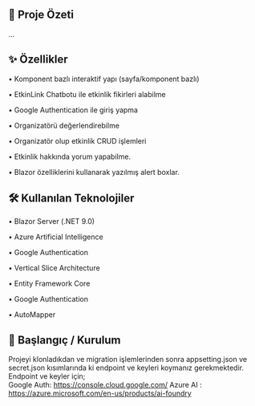 ## 📌 Proje Özeti

...

## ✨ Özellikler

• Komponent bazlı interaktif yapı (sayfa/komponent bazlı)

• EtkinLink Chatbotu ile etkinlik fikirleri alabilme

• Google Authentication ile giriş yapma

• Organizatörü değerlendirebilme

• Organizatör olup etkinlik CRUD işlemleri

• Etkinlik hakkında yorum yapabilme.

• Blazor özelliklerini kullanarak yazılmış alert boxlar.

## 🛠️ Kullanılan Teknolojiler

• Blazor Server (.NET 9.0)

• Azure Artificial Intelligence

• Google Authentication

• Vertical Slice Architecture

• Entity Framework Core

• Google Authentication

• AutoMapper

## 🚀 Başlangıç / Kurulum
Projeyi klonladıkdan ve migration işlemlerinden sonra appsetting.json  ve secret.json kısımlarında ki endpoint ve keyleri koymanız gerekmektedir.
<br/>
Endpoint ve keyler için;
<br/>
Google Auth: https://console.cloud.google.com/
Azure AI : https://azure.microsoft.com/en-us/products/ai-foundry
